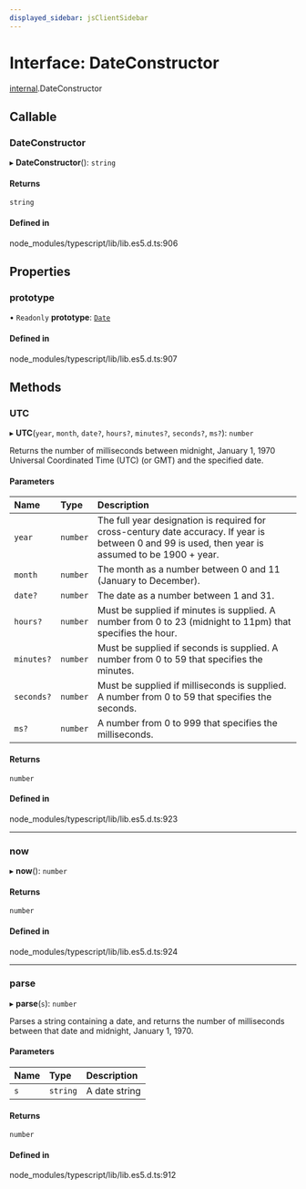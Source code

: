 ```yaml
---
displayed_sidebar: jsClientSidebar
---
```


# Interface: DateConstructor

[internal](../modules/internal.md).DateConstructor

## Callable

### DateConstructor

▸ **DateConstructor**(): `string`

#### Returns

`string`

#### Defined in

node_modules/typescript/lib/lib.es5.d.ts:906

## Properties

### prototype

• `Readonly` **prototype**: [`Date`](../modules/internal.md#date)

#### Defined in

node_modules/typescript/lib/lib.es5.d.ts:907

## Methods

### UTC

▸ **UTC**(`year`, `month`, `date?`, `hours?`, `minutes?`, `seconds?`, `ms?`): `number`

Returns the number of milliseconds between midnight, January 1, 1970 Universal Coordinated Time (UTC) (or GMT) and the specified date.

#### Parameters

| Name | Type | Description |
| :------ | :------ | :------ |
| `year` | `number` | The full year designation is required for cross-century date accuracy. If year is between 0 and 99 is used, then year is assumed to be 1900 + year. |
| `month` | `number` | The month as a number between 0 and 11 (January to December). |
| `date?` | `number` | The date as a number between 1 and 31. |
| `hours?` | `number` | Must be supplied if minutes is supplied. A number from 0 to 23 (midnight to 11pm) that specifies the hour. |
| `minutes?` | `number` | Must be supplied if seconds is supplied. A number from 0 to 59 that specifies the minutes. |
| `seconds?` | `number` | Must be supplied if milliseconds is supplied. A number from 0 to 59 that specifies the seconds. |
| `ms?` | `number` | A number from 0 to 999 that specifies the milliseconds. |

#### Returns

`number`

#### Defined in

node_modules/typescript/lib/lib.es5.d.ts:923

___

### now

▸ **now**(): `number`

#### Returns

`number`

#### Defined in

node_modules/typescript/lib/lib.es5.d.ts:924

___

### parse

▸ **parse**(`s`): `number`

Parses a string containing a date, and returns the number of milliseconds between that date and midnight, January 1, 1970.

#### Parameters

| Name | Type | Description |
| :------ | :------ | :------ |
| `s` | `string` | A date string |

#### Returns

`number`

#### Defined in

node_modules/typescript/lib/lib.es5.d.ts:912
